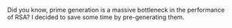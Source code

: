 Did you know, prime generation is a massive bottleneck in the performance of RSA? I decided to save some time by pre-generating them.
